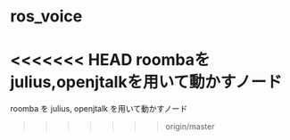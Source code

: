 # ros_voice
<<<<<<< HEAD
roombaをjulius,openjtalkを用いて動かすノード
=======
roomba を julius, openjtalk を用いて動かすノード
>>>>>>> origin/master
